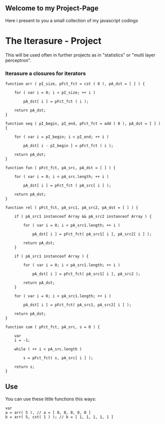## Welcome to my Project-Page

Here i present to you a small collection of my javascript codings

# The Iterasure - Project

This will be used often in further projects as in "statistics" or "multi layer perceptron".

### Iterasure a closures for iterators


```
function arr ( pI_size, pFct_fct = cst ( 0 ), pA_dst = [ ] ) {

	for ( var i = 0; i < pI_size; ++ i )

		pA_dst[ i ] = pFct_fct ( i );

	return pA_dst;
}

function seq ( pI_begin, pI_end, pFct_fct = add ( 0 ), pA_dst = [ ] ) {

	for ( var i = pI_begin; i < pI_end; ++ i )

		pA_dst[ i - pI_begin ] = pFct_fct ( i );

	return pA_dst;
}

function fun ( pFct_fct, pA_src, pA_dst = [ ] ) {

	for ( var i = 0; i < pA_src.length; ++ i )

		pA_dst[ i ] = pFct_fct ( pA_src[ i ] );

	return pA_dst;
}

function rel ( pFct_fct, pA_src1, pA_src2, pA_dst = [ ] ) {

	if ( pA_src1 instanceof Array && pA_src2 instanceof Array ) {

		for ( var i = 0; i < pA_src1.length; ++ i )

			pA_dst[ i ] = pFct_fct( pA_src1[ i ], pA_src2[ i ] );

		return pA_dst;
	}

	if ( pA_src1 instanceof Array ) {

		for ( var i = 0; i < pA_src1.length; ++ i )

			pA_dst[ i ] = pFct_fct( pA_src1[ i ], pA_src2 );

		return pA_dst;
	}

	for ( var i = 0; i < pA_src1.length; ++ i )

		pA_dst[ i ] = pFct_fct( pA_src1, pA_src2[ i ] );

	return pA_dst;
}

function cum ( pFct_fct, pA_src, s = 0 ) {

	var
	i = -1;

	while ( ++ i < pA_src.length )

		s = pFct_fct( s, pA_src[ i ] );

	return s;
}
```
## Use
You can use these little functions this ways:
```
var
a = arr( 5 ), // a = [ 0, 0, 0, 0, 0 ]
b = arr( 5, cst( 1 ) ); // b = [ 1, 1, 1, 1, 1 ]

```
